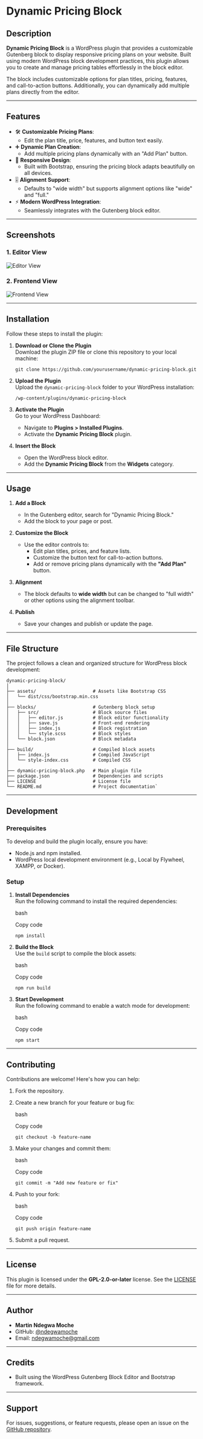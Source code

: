 # **Dynamic Pricing Block**

## **Description**

**Dynamic Pricing Block** is a WordPress plugin that provides a customizable Gutenberg block to display responsive pricing plans on your website. Built using modern WordPress block development practices, this plugin allows you to create and manage pricing tables effortlessly in the block editor.

The block includes customizable options for plan titles, pricing, features, and call-to-action buttons. Additionally, you can dynamically add multiple plans directly from the editor.

----------

## **Features**

-   🛠 **Customizable Pricing Plans**:
    -   Edit the plan title, price, features, and button text easily.
-   ➕ **Dynamic Plan Creation**:
    -   Add multiple pricing plans dynamically with an "Add Plan" button.
-   🎨 **Responsive Design**:
    -   Built with Bootstrap, ensuring the pricing block adapts beautifully on all devices.
-   🎚 **Alignment Support**:
    -   Defaults to "wide width" but supports alignment options like "wide" and "full."
-   ⚡ **Modern WordPress Integration**:
    -   Seamlessly integrates with the Gutenberg block editor.

----------

## **Screenshots**

### 1. Editor View

![Editor View](https://your-image-link.com)

### 2. Frontend View

![Frontend View](https://your-image-link.com)

----------

## **Installation**

Follow these steps to install the plugin:

1.  **Download or Clone the Plugin**  
    Download the plugin ZIP file or clone this repository to your local machine:
    
    `git clone https://github.com/yourusername/dynamic-pricing-block.git` 
    
2.  **Upload the Plugin**  
    Upload the `dynamic-pricing-block` folder to your WordPress installation:
    
    `/wp-content/plugins/dynamic-pricing-block` 
    
3.  **Activate the Plugin**  
    Go to your WordPress Dashboard:
    
    -   Navigate to **Plugins > Installed Plugins**.
    -   Activate the **Dynamic Pricing Block** plugin.
4.  **Insert the Block**
    
    -   Open the WordPress block editor.
    -   Add the **Dynamic Pricing Block** from the **Widgets** category.

----------

## **Usage**

1.  **Add a Block**
    
    -   In the Gutenberg editor, search for "Dynamic Pricing Block."
    -   Add the block to your page or post.
2.  **Customize the Block**
    
    -   Use the editor controls to:
        -   Edit plan titles, prices, and feature lists.
        -   Customize the button text for call-to-action buttons.
        -   Add or remove pricing plans dynamically with the **"Add Plan"** button.
3.  **Alignment**
    
    -   The block defaults to **wide width** but can be changed to "full width" or other options using the alignment toolbar.
4.  **Publish**
    
    -   Save your changes and publish or update the page.

----------

## **File Structure**

The project follows a clean and organized structure for WordPress block development:

```
dynamic-pricing-block/
│
├── assets/                     # Assets like Bootstrap CSS
│   └── dist/css/bootstrap.min.css
│
├── blocks/                     # Gutenberg block setup
│   ├── src/                    # Block source files
│   │   ├── editor.js           # Block editor functionality
│   │   ├── save.js             # Front-end rendering
│   │   ├── index.js            # Block registration
│   │   └── style.scss          # Block styles
│   └── block.json              # Block metadata
│
├── build/                      # Compiled block assets
│   ├── index.js                # Compiled JavaScript
│   └── style-index.css         # Compiled CSS
│
├── dynamic-pricing-block.php   # Main plugin file
├── package.json                # Dependencies and scripts
├── LICENSE                     # License file
└── README.md                   # Project documentation` 
```
----------

## **Development**

### **Prerequisites**

To develop and build the plugin locally, ensure you have:

-   Node.js and npm installed.
-   WordPress local development environment (e.g., Local by Flywheel, XAMPP, or Docker).

### **Setup**

1.  **Install Dependencies**  
    Run the following command to install the required dependencies:
    
    bash
    
    Copy code
    
    `npm install` 
    
2.  **Build the Block**  
    Use the `build` script to compile the block assets:
    
    bash
    
    Copy code
    
    `npm run build` 
    
3.  **Start Development**  
    Run the following command to enable a watch mode for development:
    
    bash
    
    Copy code
    
    `npm start` 
    

----------

## **Contributing**

Contributions are welcome! Here's how you can help:

1.  Fork the repository.
2.  Create a new branch for your feature or bug fix:
    
    bash
    
    Copy code
    
    `git checkout -b feature-name` 
    
3.  Make your changes and commit them:
    
    bash
    
    Copy code
    
    `git commit -m "Add new feature or fix"` 
    
4.  Push to your fork:
    
    bash
    
    Copy code
    
    `git push origin feature-name` 
    
5.  Submit a pull request.

----------

## **License**

This plugin is licensed under the **GPL-2.0-or-later** license. See the [LICENSE](LICENSE) file for more details.

----------

## **Author**

-   **Martin Ndegwa Moche**
-   GitHub: [@ndegwamoche](https://github.com/ndegwamoche)
-   Email: ndegwamoche@gmail.com

----------

## **Credits**

-   Built using the WordPress Gutenberg Block Editor and Bootstrap framework.

----------

## **Support**

For issues, suggestions, or feature requests, please open an issue on the [GitHub repository](https://github.com/yourusername/dynamic-pricing-block/issues).
